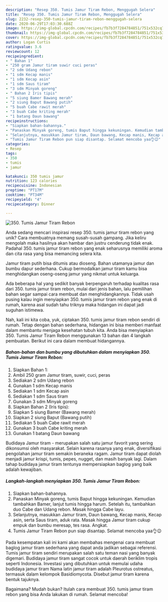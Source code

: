 ```yaml
---
description: "Resep 350. Tumis Jamur Tiram Rebon, Menggugah Selera"
title: "Resep 350. Tumis Jamur Tiram Rebon, Menggugah Selera"
slug: 2232-resep-350-tumis-jamur-tiram-rebon-menggugah-selera
date: 2020-06-29T17:03:30.688Z
image: https://img-global.cpcdn.com/recipes/fb7b3f7284784851/751x532cq70/350-tumis-jamur-tiram-rebon-foto-resep-utama.jpg
thumbnail: https://img-global.cpcdn.com/recipes/fb7b3f7284784851/751x532cq70/350-tumis-jamur-tiram-rebon-foto-resep-utama.jpg
cover: https://img-global.cpcdn.com/recipes/fb7b3f7284784851/751x532cq70/350-tumis-jamur-tiram-rebon-foto-resep-utama.jpg
author: Logan Curtis
ratingvalue: 3.6
reviewcount: 12
recipeingredient:
- " Bahan 1"
- "250 gram Jamur tiram suwir cuci peras"
- "2 sdm Udang rebon"
- "1 sdm Kecap manis"
- "1 sdm Kecap asin"
- "1 sdm Saus tiram"
- "3 sdm Minyak goreng"
- " Bahan 2 Iris tipis"
- "5 siung Bamer Bawang merah"
- "2 siung Baput Bawang putih"
- "5 buah Cabe rawit merah"
- "3 buah Cabe kriting merah"
- "1 batang Daun bawang"
recipeinstructions:
- "Siapkan bahan-bahannya."
- "Panaskan Minyak goreng, tumis Baput hingga kekuningan. Kemudian tambahkan Bamer, lanjut tumis hingga harum. Setelah itu, tambahkan duo Cabe dan Udang rebon. Masak hingga Cabe layu."
- "Selanjutnya, masukkan Jamur tiram, Daun bawang, Kecap manis, Kecap asin, serta Saus tiram, aduk rata. Masak hingga Jamur tiram cukup empuk dan bumbu meresap, tes rasa. Angkat."
- "Tumis Jamur Tiram Rebon pun siap disantap. Selamat mencoba yaa👌😉"
categories:
- Resep
tags:
- 350
- tumis
- jamur

katakunci: 350 tumis jamur 
nutrition: 123 calories
recipecuisine: Indonesian
preptime: "PT17M"
cooktime: "PT34M"
recipeyield: "4"
recipecategory: Dinner

---
```



![350. Tumis Jamur Tiram Rebon](https://img-global.cpcdn.com/recipes/fb7b3f7284784851/751x532cq70/350-tumis-jamur-tiram-rebon-foto-resep-utama.jpg)

Anda sedang mencari inspirasi resep 350. tumis jamur tiram rebon yang unik? Cara membuatnya memang susah-susah gampang. Jika keliru mengolah maka hasilnya akan hambar dan justru cenderung tidak enak. Padahal 350. tumis jamur tiram rebon yang enak seharusnya memiliki aroma dan cita rasa yang bisa memancing selera kita.

Jamur tiram putih bisa ditumis atau dioseng. Bahan utamanya jamur dan bumbu dapur sederhana. Cukup bermodalkan jamur tiram kamu bisa menghidangkan oseng-oseng jamur yang nikmat untuk keluarga.

Ada beberapa hal yang sedikit banyak berpengaruh terhadap kualitas rasa dari 350. tumis jamur tiram rebon, mulai dari jenis bahan, lalu pemilihan bahan segar sampai cara membuat dan menghidangkannya. Tidak usah pusing kalau ingin menyiapkan 350. tumis jamur tiram rebon yang enak di rumah, karena asal sudah tahu triknya maka hidangan ini dapat jadi suguhan istimewa.


Nah, kali ini kita coba, yuk, ciptakan 350. tumis jamur tiram rebon sendiri di rumah. Tetap dengan bahan sederhana, hidangan ini bisa memberi manfaat dalam membantu menjaga kesehatan tubuh kita. Anda bisa menyiapkan 350. Tumis Jamur Tiram Rebon menggunakan 13 bahan dan 4 langkah pembuatan. Berikut ini cara dalam membuat hidangannya.

<!--inarticleads1-->

##### Bahan-bahan dan bumbu yang dibutuhkan dalam menyiapkan 350. Tumis Jamur Tiram Rebon:

1. Siapkan  Bahan 1:
1. Ambil 250 gram Jamur tiram, suwir, cuci, peras
1. Sediakan 2 sdm Udang rebon
1. Gunakan 1 sdm Kecap manis
1. Sediakan 1 sdm Kecap asin
1. Sediakan 1 sdm Saus tiram
1. Gunakan 3 sdm Minyak goreng
1. Siapkan  Bahan 2 (Iris tipis):
1. Siapkan 5 siung Bamer (Bawang merah)
1. Siapkan 2 siung Baput (Bawang putih)
1. Sediakan 5 buah Cabe rawit merah
1. Gunakan 3 buah Cabe kriting merah
1. Gunakan 1 batang Daun bawang


Budidaya Jamur tiram - merupakan salah satu jamur favorit yang sering dikonsumsi oleh masyarakat. Selain karena rasanya yang enak, diversifikasi pengolahan jamur tiram semakin beraneka ragam. Jamur tiram dapat diolah menjadi jamur krispi, tumis, pepes, nugget, dan masih banyak lagi. Dalam tahap budidaya jamur tiram tentunya mempersiapkan baglog yang baik adalah kewajiban. 

<!--inarticleads2-->

##### Langkah-langkah menyiapkan 350. Tumis Jamur Tiram Rebon:

1. Siapkan bahan-bahannya.
1. Panaskan Minyak goreng, tumis Baput hingga kekuningan. Kemudian tambahkan Bamer, lanjut tumis hingga harum. Setelah itu, tambahkan duo Cabe dan Udang rebon. Masak hingga Cabe layu.
1. Selanjutnya, masukkan Jamur tiram, Daun bawang, Kecap manis, Kecap asin, serta Saus tiram, aduk rata. Masak hingga Jamur tiram cukup empuk dan bumbu meresap, tes rasa. Angkat.
1. Tumis Jamur Tiram Rebon pun siap disantap. Selamat mencoba yaa👌😉


Pada kesempatan kali ini kami akan membahas mengenai cara membuat baglog jamur tiram sederhana yang dapat anda jadikan sebagai referensi. Tumis jamur tiram sendiri merupakan salah satu teman nasi yang banyak digemari. Budidaya jamur tiram sangat cocok untuk daerah beriklim tropis seperti Indonesia. Investasi yang dibutuhkan untuk memulai udaha budidaya jamur tiram Nama latin jamur tiram adalah Pleurotus ostreatus, termasuk dalam kelompok Basidiomycota. Disebut jamur tiram karena bentuk tajuknya. 

Bagaimana? Mudah bukan? Itulah cara membuat 350. tumis jamur tiram rebon yang bisa Anda lakukan di rumah. Selamat mencoba!
